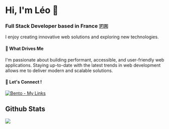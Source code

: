 <h1>Hi, I'm Léo 👋</h1>
<h3>Full Stack Developer based in France 🇫🇷</h3>
<p>I enjoy creating innovative web solutions and exploring new technologies.</p>
<h4>🌟 What Drives Me</h4>
<p>
  I'm passionate about building performant, accessible, and user-friendly web applications. 
  Staying up-to-date with the latest trends in web development allows me to deliver modern and scalable solutions.
</p>
<h4>🚀 Let's Connect !</h4>
<p> 
  <a href="https://bento.me/Sozokujin" target="_blank"> 
    <img src="https://img.shields.io/badge/Bento-My%20Links-5C64F4?style=for-the-badge&logo=bento&logoColor=white" alt="Bento - My Links"> 
  </a> 
</p> 


<h2>Github Stats</h2> 

![](https://nirzak-streak-stats.vercel.app/?user=Sozokujin&theme=vue&hide_border=false)
